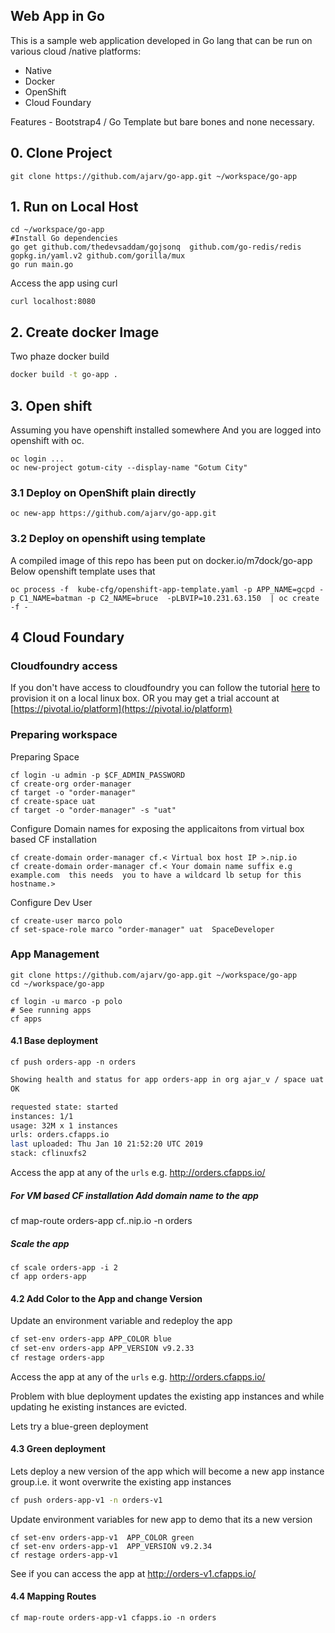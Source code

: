 ## Web App in Go

This is a sample web application developed in Go lang that can be run on various cloud /native platforms:

- Native
- Docker
- OpenShift
- Cloud Foundary

Features - Bootstrap4 / Go Template but bare bones and none necessary.

## 0. Clone Project

```
git clone https://github.com/ajarv/go-app.git ~/workspace/go-app
```

## 1. Run on Local Host

```
cd ~/workspace/go-app
#Install Go dependencies
go get github.com/thedevsaddam/gojsonq  github.com/go-redis/redis gopkg.in/yaml.v2 github.com/gorilla/mux
go run main.go
```

Access the app using curl

```
curl localhost:8080
```

## 2. Create docker Image

Two phaze docker build

```sh
docker build -t go-app .
```

## 3. Open shift

Assuming you have openshift installed somewhere
And you are logged into openshift with oc.

```
oc login ...
oc new-project gotum-city --display-name "Gotum City"

```

### 3.1 Deploy on OpenShift plain directly

```
oc new-app https://github.com/ajarv/go-app.git
```

### 3.2 Deploy on openshift using template

A compiled image of this repo has been put on docker.io/m7dock/go-app
Below openshift template uses that

```
oc process -f  kube-cfg/openshift-app-template.yaml -p APP_NAME=gcpd -p C1_NAME=batman -p C2_NAME=bruce  -pLBVIP=10.231.63.150  | oc create -f -
```

## 4 Cloud Foundary

### Cloudfoundry access

If you don't have access to cloudfoundry you can follow the tutorial [here](http://operator-workshop.cloudfoundry.org/agenda/) to provision it on a local linux box.
OR
you may get a trial account at [https://pivotal.io/platform](https://pivotal.io/platform)

### Preparing workspace

Preparing Space

```
cf login -u admin -p $CF_ADMIN_PASSWORD
cf create-org order-manager
cf target -o "order-manager"
cf create-space uat
cf target -o "order-manager" -s "uat"
```

Configure Domain names for exposing the applicaitons from virtual box based CF installation

```
cf create-domain order-manager cf.< Virtual box host IP >.nip.io
cf create-domain order-manager cf.< Your domain name suffix e.g    example.com  this needs  you to have a wildcard lb setup for this hostname.>
```

Configure Dev User

```
cf create-user marco polo
cf set-space-role marco "order-manager" uat  SpaceDeveloper
```

### App Management

```
git clone https://github.com/ajarv/go-app.git ~/workspace/go-app
cd ~/workspace/go-app

cf login -u marco -p polo
# See running apps
cf apps
```

#### 4.1 Base deployment

```
cf push orders-app -n orders

```

```bash
Showing health and status for app orders-app in org ajar_v / space uat as ajar_v@yahoo.com...
OK

requested state: started
instances: 1/1
usage: 32M x 1 instances
urls: orders.cfapps.io
last uploaded: Thu Jan 10 21:52:20 UTC 2019
stack: cflinuxfs2
```

Access the app at any of the `urls` e.g. http://orders.cfapps.io/

##### For VM based CF installation Add domain name to the app

cf map-route orders-app cf.<IP>.nip.io -n orders

##### Scale the app

```
cf scale orders-app -i 2
cf app orders-app
```

#### 4.2 Add Color to the App and change Version

Update an environment variable and redeploy the app

```bash
cf set-env orders-app APP_COLOR blue
cf set-env orders-app APP_VERSION v9.2.33
cf restage orders-app
```

Access the app at any of the `urls` e.g. http://orders.cfapps.io/

Problem with blue deployment updates the existing app instances and while updating he existing instances are evicted.

Lets try a blue-green deployment

#### 4.3 Green deployment

Lets deploy a new version of the app which will become a new app instance group.i.e. it wont overwrite the existing app instances

```bash
cf push orders-app-v1 -n orders-v1
```

Update environment variables for new app to demo that its a new version

```
cf set-env orders-app-v1  APP_COLOR green
cf set-env orders-app-v1  APP_VERSION v9.2.34
cf restage orders-app-v1

```

See if you can access the app at http://orders-v1.cfapps.io/

#### 4.4 Mapping Routes

```
cf map-route orders-app-v1 cfapps.io -n orders

```

